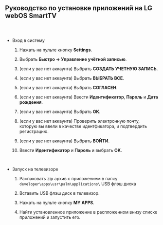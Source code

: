  

Руководство по установке приложений на LG webOS SmartTV
-------------------------------------------------------

###  

-   Вход в систему

    1.  Нажать на пульте кнопку **Settings**.

    2.  Выбрать **Быстро -\> Управление учётной записью**.

    3.  (если у вас нет аккаунта) Выбрать **СОЗДАТЬ УЧЕТНУЮ ЗАПИСЬ**.

    4.  (если у вас нет аккаунта) Выбрать **ВЫБРАТЬ ВСЕ**.

    5.  (если у вас нет аккаунта) Выбрать **СОГЛАСЕН**.

    6.  (если у вас нет аккаунта) Ввести **Идентификатор**, **Пароль** и **Дата
        рождения**.

    7.  (если у вас нет аккаунта) Выбрать **OK**.

    8.  (если у вас нет аккаунта) Проверить электронную почту, которую вы ввели
        в качестве идентфикатора, и подтвердить регистрацию.

    9.  (если у вас нет аккаунта) Выбрать **ВОЙТИ**.

    10. Ввести **Идентификатор** и **Пароль** и выбрать **OK**.

 

-   Запуск на телевизоре

    1.  Распаковать zip архив с приложением в папку
        `developer\apps\usr\palm\applications\` USB флэш диска

    2.  Вставить USB флэш диск в телевизор.

    3.  Нажать на пульте кнопку **MY APPS**.

    4.  Найти установленное приложение в распложенном внизу списке приложений и
        запустить его.
